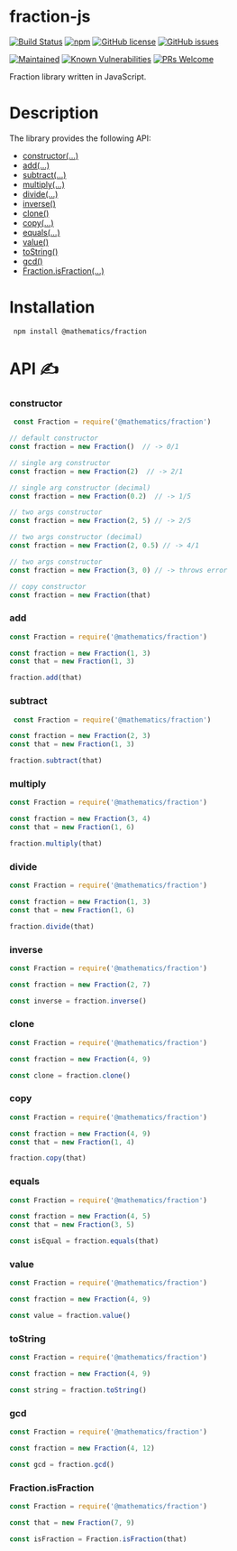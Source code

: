 # fraction-js

[![Build Status](https://travis-ci.org/AlbertHambardzumyan/fraction-js.svg?branch=master)](https://travis-ci.org/AlbertHambardzumyan/fraction-js)
[![npm](https://img.shields.io/npm/v/@mathematics/fraction.svg)](https://www.npmjs.com/package/@mathematics/fraction)
[![GitHub license](https://img.shields.io/badge/license-MIT-blue.svg)](https://raw.githubusercontent.com/AlbertHambardzumyan/fraction-js/master/LICENSE)
[![GitHub issues](https://img.shields.io/github/issues/AlbertHambardzumyan/fraction-js.svg)](https://github.com/AlbertHambardzumyan/fraction-js/issues)

[![Maintained](https://img.shields.io/badge/maintained-%E2%9C%94-brightgreen.svg)](https://github.com/AlbertHambardzumyan/fraction-js)
[![Known Vulnerabilities](https://snyk.io/test/github/AlbertHambardzumyan/fraction-js/badge.svg)](https://snyk.io/test/github/AlbertHambardzumyan/fraction-js)
[![PRs Welcome](https://img.shields.io/badge/PRs-welcome-brightgreen.svg?style=flat-square)](http://makeapullrequest.com)

Fraction library written in JavaScript.

# Description

The library provides the following API:

* [constructor(...)](#constructor)
* [add(...)](#add)
* [subtract(...)](#subtract)
* [multiply(...)](#multiply)
* [divide(...)](#divide)
* [inverse()](#inverse)
* [clone()](#clone)
* [copy(...)](#copy)
* [equals(...)](#equals)
* [value()](#value)
* [toString()](#tostring)
* [gcd()](#gcd)
* [Fraction.isFraction(...)](#value)

# Installation

```shell
 npm install @mathematics/fraction
```

# API ✍

### constructor

```javascript
 const Fraction = require('@mathematics/fraction')

// default constructor 
const fraction = new Fraction()  // -> 0/1

// single arg constructor
const fraction = new Fraction(2)  // -> 2/1

// single arg constructor (decimal)
const fraction = new Fraction(0.2)  // -> 1/5

// two args constructor
const fraction = new Fraction(2, 5) // -> 2/5

// two args constructor (decimal)
const fraction = new Fraction(2, 0.5) // -> 4/1

// two args constructor
const fraction = new Fraction(3, 0) // -> throws error

// copy constructor
const fraction = new Fraction(that)
```

### add

```javascript
const Fraction = require('@mathematics/fraction')

const fraction = new Fraction(1, 3)
const that = new Fraction(1, 3)

fraction.add(that)  
```

### subtract

```javascript
 const Fraction = require('@mathematics/fraction')

const fraction = new Fraction(2, 3)
const that = new Fraction(1, 3)

fraction.subtract(that)
```

### multiply

```javascript
const Fraction = require('@mathematics/fraction')

const fraction = new Fraction(3, 4)
const that = new Fraction(1, 6)

fraction.multiply(that)  
```

### divide

```javascript
const Fraction = require('@mathematics/fraction')

const fraction = new Fraction(1, 3)
const that = new Fraction(1, 6)

fraction.divide(that)
```

### inverse

```javascript
const Fraction = require('@mathematics/fraction')

const fraction = new Fraction(2, 7)

const inverse = fraction.inverse()
```

### clone

```javascript
const Fraction = require('@mathematics/fraction')

const fraction = new Fraction(4, 9)

const clone = fraction.clone()
```

### copy

```javascript
const Fraction = require('@mathematics/fraction')

const fraction = new Fraction(4, 9)
const that = new Fraction(1, 4)

fraction.copy(that)
```

### equals

```javascript
const Fraction = require('@mathematics/fraction')

const fraction = new Fraction(4, 5)
const that = new Fraction(3, 5)

const isEqual = fraction.equals(that)
````

### value

```javascript
const Fraction = require('@mathematics/fraction')

const fraction = new Fraction(4, 9)

const value = fraction.value()
```

### toString

```javascript
const Fraction = require('@mathematics/fraction')

const fraction = new Fraction(4, 9)

const string = fraction.toString()
```

### gcd

```javascript
const Fraction = require('@mathematics/fraction')

const fraction = new Fraction(4, 12)

const gcd = fraction.gcd()
```

### Fraction.isFraction

```javascript
const Fraction = require('@mathematics/fraction')

const that = new Fraction(7, 9)

const isFraction = Fraction.isFraction(that)
```
